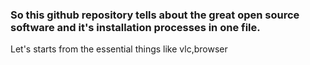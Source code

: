 ### <b>So this github repository tells about the great open source software and it's installation processes in one file. </b>

Let's starts from the essential things like vlc,browser